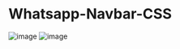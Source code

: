 # Whatsapp-Navbar-CSS
![image](https://user-images.githubusercontent.com/87947051/181285373-097cf7d9-5fa5-42fe-929b-947380e6a864.png)
![image](https://user-images.githubusercontent.com/87947051/181285748-8939137b-118d-4b9b-9f80-f49002176aad.png)

